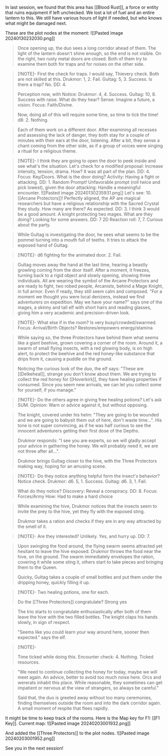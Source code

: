 In last session, we found that this area has [[Blood Rust]], a force or entity that ruins equipment if left unchecked. We lost a lot of fuel and an entire lantern to this.
We still have various hours of light if needed, but who knows what might be damaged next.

These are the plot nodes at the moment:
![[Pasted image 20240130232030.png]]


> Once opening up, the duo sees a long corridor ahead of them. The light of the lantern doesn't shine enough, so the end is not visible.
> On the right, two rusty metal doors are closed.
> Both of them try to examine them both for traps and for noises on the other side.

> [!NOTE]-
> First the check for traps. I would say, Thievery check. Both are not skilled at this.
> Drukmor: 1, 2. Fail.
> Gultag: 5, 3. Success.
> Is there a trap? No. DD: 4.
> 
> Perception now, with Notice:
> Drukmor: 4, 4. Success.
> Gultag: 10, 8. Success with raise.
> What do they hear? Sense: Imagine a future, a vision. Focus: Faith/Divine.
> 
> Now, doing all of this will require some time, so time to tick the time!
> d8: 2. Nothing.

> Each of them work on a different door. After examining all recesses and assessing the lack of danger, they both stay for a couple of minutes with their ears at the door, listening.
> After a bit, they sense a chant coming from the other side, as if a group of voices were singing a ritual for a religious theme.

> [!NOTE]-
> I think they are going to open the door to peek inside and see what's the situation.
> Let's check for a modified proposal: Increase intensity, tension, drama.
> How? It was all part of the plan. DD: 4.
> Focus: Key/Doors.
> What is the door doing? Activity: Having a fight or attacking. DD: 1. Random Prompt!
> Unfavorable prompt (roll twice and pick lowest), given the door attacking: Handle a meaningful encounter.
> ![[Pasted image 20240130235931.png]]
> Let's see: 10. [[Arcane Protectors]]!
> Perfectly aligned, the AP are magical researchers but have a religious relationship with the Sacred Crystal they study.
> How many are there? As expected. DD: 3. I think 3 would be a good amount. A knight protecting two mages.
> What are they doing? Looking for some answers. DD: 7 
> 2D Reaction roll: 7, 7. Curious about the party.

> While Gultag is investigating the door, he sees what seems to be the pommel turning into a mouth full of teeths. 
> It tries to attack the exposed hand of Gultag.

> [!NOTE]-
> d6 fighting for the animated door. 2. Fail.

> Gultag moves away the hand at the last time, hearing a beastly growling coming from the door itself.
> After a moment, it freezes, turning back to a rigid object and slowly opening, showing three individuals.
> All are wearing the symbol of the Arcane Protectors and are ready to fight, two robed people, Arcanists, behind a Mage Knight, in full armor.
> Even if ready, they still seem calm and composed.
> "For a moment we thought you were local denizens, instead we find adventurers on expedition. May we have your name?" says one of the mages, a skinny and tall elf with short hairs and reading glasses, giving him a very academic and precision-driven look.

> [!NOTE]-
> What else if in the room? Is very busy/crowded/swarmed. 
> Focus: Arrival/Birth
> Objects? Restores/empowers energy/stamina

> While saying so, the three Protectors have behind them what seems like a giant beehive, grown covering a corner of the room.
> Around it, a swarm of small flying insects, with a red glowing body, is on high alert, to protect the beehive and the red honey-like substance that drips from it, causing a puddle on the ground.
> 
> Noticing the curious look of the duo, the elf says: "These are [[Delkeheal]], strange you don't know about them. We are trying to collect the red honey for [[Hoverkirk]], they have healing properties if consumed. Since you seem new arrivals, we can let you collect some for yourself, if you manage."

> [!NOTE]-
> Do the others agree in giving free healing potions? Let's ask SUM. 
> Opinion: Warn or advice against it, but without opposing.
> 

> The knight, covered under his helm: "They are going to be wounded and we are going to babysit them out of here, don't waste time...". His tone is not super convincing, as if he was half curious to see the innocent adventurers getting their first dose of the Depths.
> 
> Drukmor responds: "I see you are experts, so we will gladly accept your advice in gathering the honey. We will probably need it, we are not three after all...".
> 
> Drukmor brings Gultag closer to the hive, with the Three Protectors making way, hoping for an amusing scene.

> [!NOTE]-
> Do they notice anything helpful form the insect's behavior?
> Notice check.
> Drukmor: d6. 5, 1. Success.
> Gultag: d6. 3, 1. Fail.
> 
> What do they notice?
> Discovery: Reveal a conspiracy. DD: 8.
> Focus: Forces/Army
> How: Had to make a hard choice

> While examining the hive, Drukmor notices that the insects seem to invite the prey to the hive, yet they fly with the exposed sting.
> 
> Drukmor takes a ration and checks if they are in any way attracted by the smell of it.

> [!NOTE]-
> Are they interested? Unlikely. Yes, and hurry up. DD: 7.

> Upon swinging the food around, the flying swarm seems attracted yet hesitant to leave the hive exposed.
> Drukmor throws the food near the hive, on the ground. The swarm immediately envelopes the ration, covering it while some sting it, others start to take pieces and bringing them to the Queen.
> 
> Quicky, Gultag takes a couple of small bottles and put them under the dripping honey, quickly filling it up.

> [!NOTE]-
> Two healing potions, one for each.
> 
> Do the [[Three Protectors]] congratulate? Strong yes

> The trio starts to congratulate enthusiastically after both of them leave the hive with the two filled bottles. The knight claps his hands slowly, in sign of respect.
> 
> "Seems like you could learn your way around here, sooner then expected." says the elf.

> [!NOTE]-
> 
> Time ticked while doing this.
> Encounter check: 4. Nothing.
> Ticked resources.

> "We need to continue collecting the honey for today, maybe we will meet again. An advice, better to avoid too much noise here. Orcs and wererats inhabit this place. While reasonable, they sometimes can get impatient or nervous at the view of strangers, so always be careful."
> 
> Said that, the duo is greeted away without too many ceremonies, finding themselves outside the room and into the dark corridor again.
> A small moment of respite that flees rapidly.

It might be time to keep track of the rooms. Here is the Map key for F1: [[F1 Key]].
Current map:
![[Pasted image 20240203001932.png]]

And added the [[Three Protectors]] to the plot nodes.
![[Pasted image 20240203001952.png]]

See you in the next session!